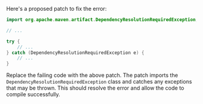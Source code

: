 Here's a proposed patch to fix the error:
```java
import org.apache.maven.artifact.DependencyResolutionRequiredException;

// ...

try {
    // ...
} catch (DependencyResolutionRequiredException e) {
    // ...
}
```
Replace the failing code with the above patch. The patch imports the `DependencyResolutionRequiredException` class and catches any exceptions that may be thrown. This should resolve the error and allow the code to compile successfully.
